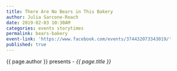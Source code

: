 ```yaml
---
title: There Are No Bears in This Bakery
author: Julia Sarcone-Roach
date: 2019-02-03 10:30AM
categories: events storytimes
permalink: bears-bakery
event-link: 'https://www.facebook.com/events/374432073343019/'
published: true
---
```

{{ page.author }} presents - *{{ page.title }}*
